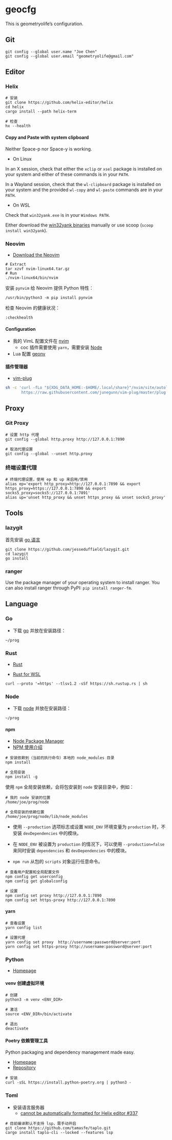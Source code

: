 # geocfg

This is geometryolife’s configuration.

## Git

```shell
git config --global user.name "Joe Chen"
git config --global user.email "geometryolife@gmail.com"
```

## Editor

### Helix

```shell
# 安装
git clone https://github.com/helix-editor/helix
cd helix
cargo install --path helix-term

# 检查
hx --health
```

#### Copy and Paste with system clipboard

Neither Space-p nor Space-y is working.

- On Linux

In an X session, check that either the `xclip` or `xsel` package is installed on your system and either of these commands is in your `PATH`.

In a Wayland session, check that the `wl-clipboard` package is installed on your system and the provided `wl-copy` and `wl-paste` commands are in your `PATH`.

- On WSL

Check that `win32yank.exe` is in your `Windows PATH`.

Either download the [win32yank binaries](https://github.com/equalsraf/win32yank/releases) manually or use scoop (`scoop install win32yank`).

### Neovim

- [Download the Neovim](https://github.com/neovim/neovim/releases)

```shell
# Extract
tar xzvf nvim-linux64.tar.gz
# Run
./nvim-linux64/bin/nvim
```

安装 `pynvim` 给 Neovim 提供 Python 特性：

```shell
/usr/bin/python3 -m pip install pynvim
```

检查 Neovim 的健康状况：

```vim
:checkhealth
```

#### Configuration

- 我的 VimL 配置文件在 [nvim](https://github.com/geometryolife/nvim)
  - coc 插件需要使用 `yarn`，需要安装 [Node](#Node)
- Lua 配置 [geonv](https://github.com/geometryolife/geonv)

#### 插件管理器

- [vim-plug](https://github.com/junegunn/vim-plug)

```sh
sh -c 'curl -fLo "${XDG_DATA_HOME:-$HOME/.local/share}"/nvim/site/autoload/plug.vim --create-dirs \
       https://raw.githubusercontent.com/junegunn/vim-plug/master/plug.vim'
```

<!-- ### Emacs -->

## Proxy

### Git Proxy

```shell
# 设置 http 代理
git config --global http.proxy http://127.0.0.1:7890

# 取消代理设置
git config --global --unset http.proxy
```

### 终端设置代理

```shell
# 终端代理设置，使用 ep 和 up 来启用/禁用
alias ep='export http_proxy=http://127.0.0.1:7890 && export https_proxy=https://127.0.0.1:7890 && export socks5_proxy=socks5://127.0.0.1:7891'
alias up='unset http_proxy && unset https_proxy && unset socks5_proxy'
```

## Tools

### lazygit

首先安装 [go 语言](#Go)

```shell
git clone https://github.com/jesseduffield/lazygit.git
cd lazygit
go install
```

### ranger

Use the package manager of your operating system to install ranger. You can also install ranger through PyPI: `pip install ranger-fm`.

## Language

### Go

- 下载 [go](https://go.dev/) 并放在安装路径：

```shell
~/prog
```

### Rust

- [Rust](https://www.rust-lang.org/)

- [Rust for WSL](https://www.rust-lang.org/)

```shell
curl --proto '=https' --tlsv1.2 -sSf https://sh.rustup.rs | sh
```

### Node

- 下载 [node](https://nodejs.org/en/download/) 并放在安装路径：

```shell
~/prog
```

#### npm

- [Node Package Manager](https://en.wikipedia.org/wiki/Npm_(software))
- [NPM 使用介绍](https://www.runoob.com/nodejs/nodejs-npm.html)

```shell
# 安装依赖到（当前的执行命令）本地的 node_modules 目录
npm install

# 全局安装
npm install -g
```

使用 `npm` 全局安装依赖，会将包安装到 `node` 安装目录中，例如：

```shell
# 我的 node 安装的位置
/home/joe/prog/node

# 全局安装的依赖位置
/home/joe/prog/node/lib/node_modules
```

- 使用 `--production` 选项标志或设置 `NODE_ENV` 环境变量为 `production` 时，不安装 `devDependencies` 中的模块。
- 在 `NODE_ENV` 被设置为 `production` 的情况下，可以使用 `--production=false` 来同时安装 `dependencies` 和 `devDependencies` 中的模块。

- `npm run` 从包的 `scripts` 对象运行任意命令。

```shell
# 查看用户配置和全局配置文件
npm config get userconfig
npm config get globalconfig

# 设置
npm config set proxy http://127.0.0.1:7890
npm config set https-proxy http://127.0.0.1:7890
```

#### yarn

```shell
# 查看设置
yarn config list

# 设置代理
yarn config set proxy  http://username:password@server:port
yarn config set https-proxy http://username:password@server:port
```

### Python

- [Homepage](https://www.python.org/)

#### venv 创建虚拟环境

```shell
# 创建
python3 -m venv <ENV_DIR>

# 激活
source <ENV_DIR>/bin/activate

# 退出
deactivate
```

#### Poetry 依赖管理工具

Python packaging and dependency management made easy.

- [Homepage](https://python-poetry.org/)
- [Repository](https://github.com/python-poetry/poetry)

```shell
# 安装
curl -sSL https://install.python-poetry.org | python3 -
```

### Toml

- 安装语言服务器
  - [cannot be automatically formatted for Helix editor #337](https://github.com/tamasfe/taplo/issues/337)

```shell
# 目前编译默认不支持 lsp，需手动开启
git clone https://github.com/tamasfe/taplo.git
cargo install taplo-cli --locked --features lsp
```

